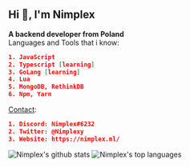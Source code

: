 ## Hi 👋, I'm Nimplex<br/>
**A backend developer from Poland**<br/>
Languages and Tools that i know:
```json
1. JavaScript
2. Typescript [learning]
3. GoLang [learning]
4. Lua
5. MongoDB, RethinkDB
6. Npm, Yarn
```
[Contact](https://nimplex.ml/contact):
```json
1. Discord: Nimplex#6232
2. Twitter: @Nimplexy
3. Website: https://nimplex.ml/
```

![Nimplex's github stats](https://github-readme-stats.vercel.app/api?username=Nimplex&show_icons=true&theme=buefy&layout=compact)
![Nimplex's top languages](https://github-readme-stats.vercel.app/api/top-langs/?username=Nimplex&theme=buefy&layout=compact)
